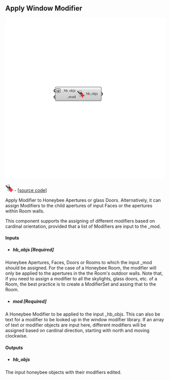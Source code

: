 ## Apply Window Modifier

![](../../images/components/Apply_Window_Modifier.png)

![](../../images/icons/Apply_Window_Modifier.png) - [[source code]](https://github.com/ladybug-tools/honeybee-grasshopper-radiance/blob/master/honeybee_grasshopper_radiance/src//HB%20Apply%20Window%20Modifier.py)


Apply Modifier to Honeybee Apertures or glass Doors. Alternatively, it can assign Modifiers to the child apertures of input Faces or the apertures within Room walls. 

This component supports the assigning of different modifiers based on cardinal orientation, provided that a list of Modifiers are input to the _mod.  



#### Inputs
* ##### hb_objs [Required]
Honeybee Apertures, Faces, Doors or Rooms to which the input _mod should be assigned. For the case of a Honeybee Room, the modifier will only be applied to the apertures in the the Room's outdoor walls. Note that, if you need to assign a modifier to all the skylights, glass doors, etc. of a Room, the best practice is to create a ModifierSet and assing that to the Room. 
* ##### mod [Required]
A Honeybee Modifier to be applied to the input _hb_objs. This can also be text for a modifier to be looked up in the window modifier library. If an array of text or modifier objects are input here, different modifiers will be assigned based on cardinal direction, starting with north and moving clockwise. 

#### Outputs
* ##### hb_objs
The input honeybee objects with their modifiers edited. 